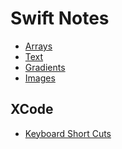 
<h1>Swift Notes</h1>


* [Arrays](basics/Arrays.md)
* [Text](basics/Text.md)
* [Gradients](basics/Gradients.md)
* [Images](basics/Images.md)


<h2> XCode </h2>
  
  * [Keyboard Short Cuts](Xcode/Keyboard_Shortcuts)

  
  
  
  
